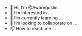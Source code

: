 - 👋 Hi, I’m @Awaregoslin
- 👀 I’m interested in ...
- 🌱 I’m currently learning ...
- 💞️ I’m looking to collaborate on ...
- 📫 How to reach me ...

<!---
Awaregoslin/Awaregoslin is a ✨ special ✨ repository because its `README.md` (this file) appears on your GitHub profile.
You can click the Preview link to take a look at your changes.
--->
